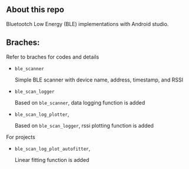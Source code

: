 
## About this repo

Bluetootch Low Energy (BLE) implementations with Android studio.




## Braches:

Refer to braches for codes and details


* `ble_scanner`

  Simple BLE scanner with device name, address, timestamp, and RSSI
  
* `ble_scan_logger`
  
  Based on `ble_scanner`, data logging function is added
  
* `ble_scan_log_plotter`,

  Based on `ble_scan_logger`, rssi plotting function is added
  

For projects 

* `ble_scan_log_plot_autofitter`,

  Linear fitting function is added
